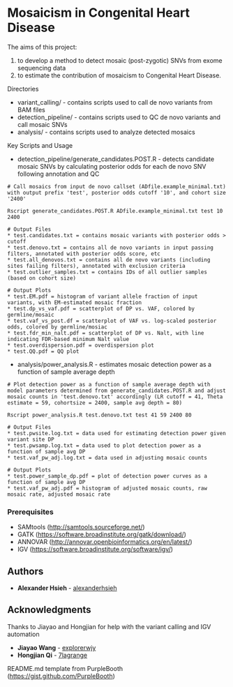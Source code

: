 # Mosaicism in Congenital Heart Disease

The aims of this project:
1. to develop a method to detect mosaic (post-zygotic) SNVs from exome sequencing data 
2. to estimate the contribution of mosaicism to Congenital Heart Disease.  

Directories
* variant_calling/ - contains scripts used to call de novo variants from BAM files
* detection_pipeline/ - contains scripts used to QC de novo variants and call mosaic SNVs
* analysis/ - contains scripts used to analyze detected mosaics

Key Scripts and Usage
* detection_pipeline/generate_candidates.POST.R - detects candidate mosaic SNVs by calculating posterior odds for each de novo SNV following annotation and QC
```
# Call mosaics from input de novo callset (ADfile.example_minimal.txt) with output prefix 'test', posterior odds cutoff '10', and cohort size '2400'

Rscript generate_candidates.POST.R ADfile.example_minimal.txt test 10 2400

# Output Files
* test.candidates.txt = contains mosaic variants with posterior odds > cutoff
* test.denovo.txt = contains all de novo variants in input passing filters, annotated with posterior odds score, etc
* test.all_denovos.txt = contains all de novo variants (including sites failing filters), annotated with exclusion criteria
* test.outlier_samples.txt = contains IDs of all outlier samples (based on cohort size)

# Output Plots
* test.EM.pdf = histogram of variant allele fraction of input variants, with EM-estimated mosaic fraction
* test.dp_vs_vaf.pdf = scatterplot of DP vs. VAF, colored by germline/mosaic
* test.vaf_vs_post.df = scatterplot of VAF vs. log-scaled posterior odds, colored by germline/mosiac
* test.fdr_min_nalt.pdf = scatterplot of DP vs. Nalt, with line indicating FDR-based minimum Nalt value
* test.overdispersion.pdf = overdispersion plot
* test.QQ.pdf = QQ plot
```
* analysis/power_analysis.R - estimates mosaic detection power as a function of sample average depth
```
# Plot detection power as a function of sample average depth with model parameters determined from generate_candidates.POST.R and adjust mosaic counts in 'test.denovo.txt' accordingly (LR cutoff = 41, Theta estimate = 59, cohortsize = 2400, sample avg depth = 80)

Rscript power_analysis.R test.denovo.txt test 41 59 2400 80

# Output Files
* test.pwsite.log.txt = data used for estimating detection power given variant site DP
* test.pwsamp.log.txt = data used to plot detection power as a function of sample avg DP
* test.vaf_pw_adj.log.txt = data used in adjusting mosaic counts

# Output Plots
* test.power_sample_dp.pdf = plot of detection power curves as a function of sample avg DP
* test.vaf_pw_adj.pdf = histogram of adjusted mosaic counts, raw mosaic rate, adjusted mosaic rate
```


### Prerequisites

- SAMtools (http://samtools.sourceforge.net/)
- GATK (https://software.broadinstitute.org/gatk/download/)
- ANNOVAR (http://annovar.openbioinformatics.org/en/latest/)
- IGV (https://software.broadinstitute.org/software/igv/)

## Authors

* **Alexander Hsieh** - [alexanderhsieh](https://github.com/alexanderhsieh)

## Acknowledgments

Thanks to Jiayao and Hongjian for help with the variant calling and IGV automation
* **Jiayao Wang** - [explorerwjy](https://github.com/explorerwjy)
* **Hongjian Qi** - [7lagrange](https://github.com/7lagrange)

README.md template from PurpleBooth (https://gist.github.com/PurpleBooth)

